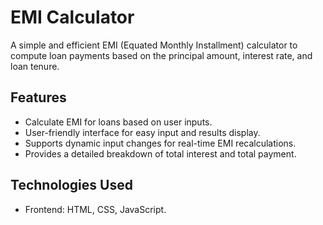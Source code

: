 # EMI Calculator

A simple and efficient EMI (Equated Monthly Installment) calculator to compute loan payments based on the principal amount, interest rate, and loan tenure.

## Features

- Calculate EMI for loans based on user inputs.
- User-friendly interface for easy input and results display.
- Supports dynamic input changes for real-time EMI recalculations.
- Provides a detailed breakdown of total interest and total payment.

## Technologies Used

- Frontend:  HTML, CSS, JavaScript.
